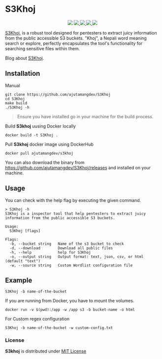 # S3Khoj

<p align="center">
<img src="https://img.shields.io/github/go-mod/go-version/ajutamangdev/s3khoj">
<a href="https://github.com/ajutamangdev/s3khoj/releases"><img src="https://img.shields.io/github/downloads/ajutamangdev/s3khoj/total">
<a href="https://github.com/ajutamangdev/s3khoj"><img src="https://img.shields.io/github/release/ajutamangdev/s3khoj">
<a href="https://github.com/ajutamangdev/s3khoj/issues"><img src="https://img.shields.io/github/issues-raw/ajutamangdev/s3khoj">
<a href="https://github.com/ajutamangdev/s3khoj/discussions"><img src="https://img.shields.io/github/discussions/ajutamangdev/s3khoj">
      
[S3Khoj](https://github.com/ajutamangdev/S3Khoj), is a robust tool designed for pentesters to extract juicy information from the public accessible S3 buckets. "Khoj", a Nepali word meaning search or explore, perfectly encapsulates the tool's functionality for searching sensitive files within them.

Blog about [S3Khoj](https://csaju.com/posts/hunting-secrets-at-public-s3-buckets-using-s3khoj/).

## Installation

Manual
```
git clone https://github.com/ajutamangdev/S3Khoj
cd S3Khoj
make build
./S3Khoj -h
```
> Ensure you have installed go in your machine for the build process.

Build <b>S3khoj</b> uusing Docker locally
```
docker build -t S3Khoj .
```

Pull <b>S3khoj</b> docker image using DockerHub
```
docker pull ajutamangdev/s3khoj 
```

You can also download the binary from https://github.com/ajutamangdev/S3Khoj/releases and installed on your machine.

## Usage

You can check with the help flag by executing the given command.
```
> S3Khoj -h
S3Khoj is a inspector tool that help pentesters to extract juicy information from the public accessible S3 buckets.

Usage:
  S3Khoj [flags]

Flags:
  -b, --bucket string   Name of the s3 bucket to check
  -d, --download        Download all public files
  -h, --help            help for S3Khoj
  -o, --output string   Output format: text, json, csv, or html (default "text")
  -w, --source string   Custom Wordlist configuration file
```

## Example
```
S3Khoj -b name-of-the-bucket
```

If you are running from Docker, you have to mount the volumes.
```
docker run -v $(pwd):/app -w /app s3 -b bucket-name -o html
```

For Custom regex configuration
```
S3Khoj -b name-of-the-bucket -w custom-config.txt
```

### License

<b>S3khoj</b> is distributed under [MIT License](https://github.com/ajutamangdev/S3Khoj/blob/main/LICENSE)
